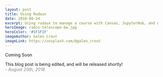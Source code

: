 ```yaml
---
layout: post
title: Using Rudaux
date: 2018-08-24
excerpt: Using rudaux to manage a course with Canvas, JupyterHub, and nbgrader.
heroImage: radio-telescope-bw.jpg
heroColor: '#1F1F1F'
imageAuthor: Galen Crout
imageLink: https://unsplash.com/@galen_crout
---
```


<!-- close content tag -->
</div>

<!-- resume content tag -->
<div class="content">

<article class="message">
  <div class="message-header">
    <p>Coming Soon</p>
  </div>
  <div class="message-body">
    <p>
      This blog post is being edited, and will be released shortly!
      <br>
      <em style="color: #888;"> - August 20th, 2018</em>
    </p>
  </div>
</article>
